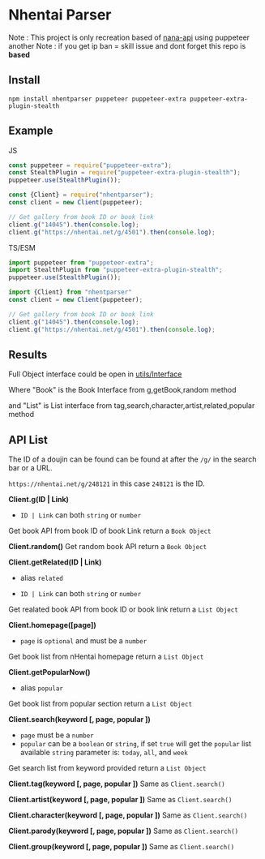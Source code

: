 # Nhentai Parser

Note : This project is only recreation based of [nana-api](https://github.com/nikkozu/nana-api) using puppeteer
another Note : if you get ip ban = skill issue
and dont forget this repo is **based**

## Install

```
npm install nhentparser puppeteer puppeteer-extra puppeteer-extra-plugin-stealth
```

## Example

JS
```js
const puppeteer = require("puppeteer-extra");
const StealthPlugin = require("puppeteer-extra-plugin-stealth");
puppeteer.use(StealthPlugin());

const {Client} = require("nhentparser");
const client = new Client(puppeteer);

// Get gallery from book ID or book link
client.g("14045").then(console.log);
client.g("https://nhentai.net/g/4501").then(console.log);
```

TS/ESM
```ts
import puppeteer from "puppeteer-extra";
import StealthPlugin from "puppeteer-extra-plugin-stealth";
puppeteer.use(StealthPlugin());

import {Client} from "nhentparser"
const client = new Client(puppeteer);

// Get gallery from book ID or book link
client.g("14045").then(console.log);
client.g("https://nhentai.net/g/4501").then(console.log);
```

## Results

Full Object interface could be open in [utils/Interface](https://github.com/MoonLGH/nHentParser/blob/main/src/utils/interfaces.ts)

Where "Book" is the Book Interface from g,getBook,random method

and "List" is List interface from tag,search,character,artist,related,popular method

## API List

The ID of a doujin can be found can be found at after the `/g/` in the search bar or a URL.

`https://nhentai.net/g/248121` in this case `248121` is the ID.

**Client.g(ID | Link)**

- `ID | Link` can both `string` or `number`

Get book API from book ID of book Link
return a `Book Object`

**Client.random()**
Get random book API
return a `Book Object`

**Client.getRelated(ID | Link)**
- alias `related`

- `ID | Link` can both `string` or `number`

Get realated book API from book ID or book link
return a `List Object`

**Client.homepage([page])**
- `page` is `optional` and must be a `number`

Get book list from nHentai homepage
return a `List Object`

**Client.getPopularNow()**
- alias `popular`

Get book list from popular section
return a `List Object`

**Client.search(keyword [, page, popular ])**

- `page` must be a `number`
- `popular` can be a `boolean` or `string`, if set `true` will get the `popular` list
available `string` parameter is: `today`, `all`, and `week`

Get search list from keyword provided
return a `List Object`

**Client.tag(keyword [, page, popular ])**
Same as `Client.search()`

**Client.artist(keyword [, page, popular ])**
Same as `Client.search()`

**Client.character(keyword [, page, popular ])**
Same as `Client.search()`

**Client.parody(keyword [, page, popular ])**
Same as `Client.search()`

**Client.group(keyword [, page, popular ])**
Same as `Client.search()`
